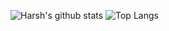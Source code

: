 ![Harsh's github stats](https://github-readme-stats.vercel.app/api?username=Harshsirja&theme=dark&show_icons=true&hide=contribs,prs&count_private=true)
![Top Langs](https://github-readme-stats.vercel.app/api/top-langs/?username=Harshsirja&theme=dark&show_icons=true&layout=compact&hide=JavaScript&count_private=true)
